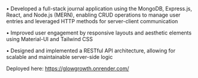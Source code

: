 
• Developed a full-stack journal application using the MongoDB, Express.js, React, and Node.js (MERN), enabling
CRUD operations to manage user entries and leveraged HTTP methods for server-client communication

• Improved user engagement by responsive layouts and aesthetic elements using Material-UI and Tailwind CSS

• Designed and implemented a RESTful API architecture, allowing for scalable and maintainable server-side logic

Deployed here: 
https://glowgrowth.onrender.com/
